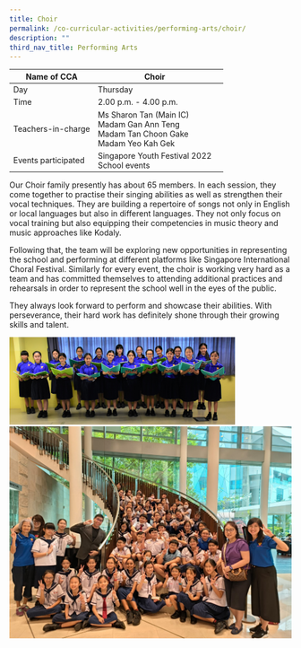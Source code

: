 ```yaml
---
title: Choir
permalink: /co-curricular-activities/performing-arts/choir/
description: ""
third_nav_title: Performing Arts
---
```

|Name of CCA|Choir|  |
| -------- | ------- | --------------- |
|Day | Thursday | 
| Time |2.00 p.m. - 4.00 p.m. 
|Teachers-in-charge |Ms Sharon Tan (Main IC)<br>Madam Gan Ann Teng<br> Madam Tan Choon Gake <br>Madam Yeo Kah Gek
|Events participated    |Singapore Youth Festival 2022<br>School events

<p style="box-sizing: inherit; font-size: 1em;">Our Choir family presently has about 65 members. In each session, they come together to practise their singing abilities as well as strengthen their vocal techniques. They are building a repertoire of songs not only in English or local languages but also in different languages. They not only focus on vocal training but also equipping their competencies in music theory and music approaches like Kodaly.</p><p style="box-sizing: inherit; font-size: 1em;">Following that, the team will be exploring new opportunities in representing the school and performing at different platforms like Singapore International Choral Festival. Similarly for every event, the choir is working very hard as a team and has committed themselves to attending additional practices and rehearsals in order to represent the school well in the eyes of the public.</p><p style="box-sizing: inherit; font-size: 1em;"><span style="box-sizing: inherit; font-family: inherit; font-size: inherit;">They always look forward to perform and showcase their abilities. With perseverance, their hard work has definitely shone through their growing skills and talent.</span></p>

<img src="/images/CoCurricularActivities/Choir/CHOIR.jpg" style="width:80%">

<img src="/images/CoCurricularActivities/Choir/choir02.jpeg" style="width:80% height:80%">